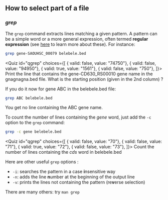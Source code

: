 <script>
import Quiz from "components/Quiz.svelte";
</script>

## How to select part of a file

### *grep*

The `grep` command extracts lines matching a given pattern. 
A pattern can be a simple word or a more general expression, often termed **regular expression** (see [here](https://librarycarpentry.org/lc-data-intro/01-regular-expressions/) to learn more about these). 
For instance:

```bash
grep gene-SAOUHSC_00079 belebele.bed
```

<Quiz id="qgrep" choices={[
	{ valid: false, value: "74750"},
	{ valid: false, value: "94950"},
  { valid: true, value: "1561"},
  { valid: false, value: "750"},
]}>
	<span slot="prompt">
		Print the line that contains the gene-CD630_RS00010 gene name in the gnagnagna.bed file. What is the starting position (given in the 2nd column) ?
	</span>
</Quiz>

If you do it now for gene ABC in the belebele.bed file:

```bash
grep ABC belebele.bed
```

You get no line containing the ABC gene name.

To count the number of lines containing the _gene_ word, just add the `-c` option to the `grep` command:

```bash
grep -c gene belebele.bed
```

<Quiz id="qgrep" choices={[
	{ valid: false, value: "70"},
	{ valid: false, value: "71"},
  { valid: true, value: "72"},
  { valid: false, value: "73"},
]}>
	<span slot="prompt">
		Count the number of lines containing the <i>cds</i> word in belebele.bed
	</span>
</Quiz>

Here are other useful `grep` options :
- `-i`: searches the pattern in a case **i**nsensitive way
- `-n`: adds the line **n**umber at the beginning of the output line
- `-v`: prints the lines not containing the pattern (re**v**erse selection)

There are many others: try `man grep`
